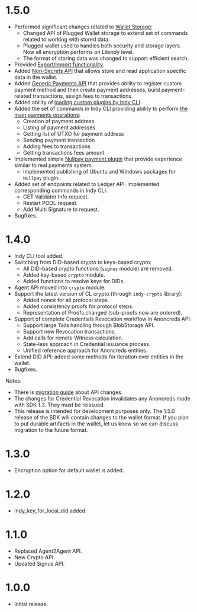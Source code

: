 # 1.5.0

* Performed significant changes related to [Wallet Storage](https://github.com/hyperledger/indy-sdk/tree/master/doc/design/003-wallet-storage):
    * Changed API of Plugged Wallet storage to extend set of commands related to working with stored data. 
    * Plugged wallet used to handles both security and storage layers. Now all encryption performs on Libindy level. 
    * The format of storing data was changed to support efficient search.
* Provided [Export/Import functionality](https://github.com/hyperledger/indy-sdk/tree/master/doc/design/009-wallet-export-import).
* Added [Non-Secrets API](https://github.com/hyperledger/indy-sdk/tree/master/doc/design/003-wallet-storage#non-secrets-api) that allows store and read application specific data in the wallet.
* Added [Generic Payments API](https://github.com/hyperledger/indy-sdk/tree/master/doc/design/004-payment-interface#payment-method-api) that provides ability to register custom payment method 
and then create payment addresses, build payment-related transactions, assign fees to transactions.
* Added ability of [loading custom plugins by Indy CLI](https://github.com/hyperledger/indy-sdk/tree/master/doc/design/006-cli-plugins).
* Added the set of commands in Indy CLI providing ability to perform [the main payments operations](https://github.com/hyperledger/indy-sdk/tree/master/doc/design/007-cli-payments):
  * Creation of payment address
  * Listing of payment addresses
  * Getting list of UTXO for payment address
  * Sending payment transaction
  * Adding fees to transactions
  * Getting transactions fees amount
* Implemented simple [Nullpay payment plugin](https://github.com/hyperledger/indy-sdk/tree/master/libnullpay) that provide experience similar to real payments system.
  * Implemented publishing of Ubuntu and Windows packages for `Nullpay` plugin.
* Added set of endpoints related to Ledger API. Implemented corresponding commands in Indy CLI. 
    * GET Validator Info request.
    * Restart POOL request.
    * Add Multi Signature to request.
* Bugfixes.

# 1.4.0

* Indy CLI tool added.
* Switching from DID-based crypto to keys-based crypto:
  * All DID-based crypto functions (`signus` module) are removed.
  * Added key-based `crypto` module.
  * Added functions to resolve keys for DIDs.
* Agent API moved into `crypto` module.
* Support the latest version of CL crypto (through `indy-crypto` library):
  * Added nonce for all protocol steps.
  * Added consistency proofs for protocol steps.
  * Representation of Proofs changed (sub-proofs now are ordered).
* Support of complete Credentials Revocation workflow in Anoncreds API:
  * Support large Tails handling through BlobStorage API.
  * Support new Revocation transactions.
  * Add calls for remote Witness calculation.
  * State-less approach in Credential issuance process.
  * Unified reference approach for Anoncreds entities.
* Extend DID API: added some methods for iteration over entities in the wallet. 
* Bugfixes.

Notes:
* There is [migration guide](doc/migration-guide-1.3.0-1.4.0.md) about API changes.
* The changes for Credential Revocation invalidates any Anoncreds made with SDK 1.3. They must be reissued.
* This release is intended for development purposes only. The 1.5.0 release of the SDK will contain changes to the wallet format. If you plan to put durable artifacts in the wallet, let us know so we can discuss migration to the future format.

# 1.3.0

* Encryption option for default wallet is added.

# 1.2.0

* indy_key_for_local_did added.

# 1.1.0

* Replaced Agent2Agent API.
* New Crypto API.
* Updated Signus API.

# 1.0.0

* Initial release.
